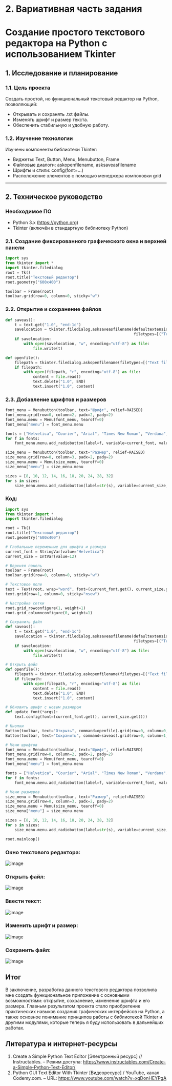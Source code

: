 # 2. Вариативная часть задания
# Создание простого текстового редактора на Python с использованием Tkinter

## 1. Исследование и планирование

### 1.1. Цель проекта

Создать простой, но функциональный текстовый редактор на Python, позволяющий:

- Открывать и сохранять .txt файлы.
- Изменять шрифт и размер текста.
- Обеспечить стабильную и удобную работу.

### 1.2. Изучение технологии

Изучены компоненты библиотеки Tkinter:
- Виджеты: Text, Button, Menu, Menubutton, Frame
- Файловые диалоги: askopenfilename, asksaveasfilename
- Шрифты и стили: config(font=...)
- Расположение элементов с помощью менеджера компоновки grid

---

## 2. Техническое руководство
### Необходимое ПО
* Python 3.x (https://python.org)
* Tkinter (включён в стандартную библиотеку Python)

### 2.1. Создание фиксированного графического окна и верхней панели

```python
import sys
from tkinter import *
import tkinter.filedialog
root = Tk()
root.title("Текстовый редактор")
root.geometry("600x400")

toolbar = Frame(root)
toolbar.grid(row=0, column=0, sticky="w")
```

### 2.2. Открытие и сохранение файлов

```python
def saveas():
    t = text.get("1.0", "end-1c")
    savelocation = tkinter.filedialog.asksaveasfilename(defaultextension=".txt",
                                                        filetypes=[("Text files", "*.txt"), ("All files", "*.*")])
    if savelocation:
        with open(savelocation, "w", encoding="utf-8") as file:
            file.write(t)

def openfile():
    filepath = tkinter.filedialog.askopenfilename(filetypes=[("Text files", "*.txt"), ("All files", "*.*")])
    if filepath:
        with open(filepath, "r", encoding="utf-8") as file:
            content = file.read()
            text.delete("1.0", END)
            text.insert("1.0", content)
```

### 2.3. Добавление шрифтов и размеров
```python
font_menu = Menubutton(toolbar, text="Шрифт", relief=RAISED)
font_menu.grid(row=0, column=2, padx=2, pady=2)
font_menu.menu = Menu(font_menu, tearoff=0)
font_menu["menu"] = font_menu.menu

fonts = ["Helvetica", "Courier", "Arial", "Times New Roman", "Verdana", "Comic Sans MS"]
for f in fonts:
    font_menu.menu.add_radiobutton(label=f, variable=current_font, value=f, command=update_font)

size_menu = Menubutton(toolbar, text="Размер", relief=RAISED)
size_menu.grid(row=0, column=3, padx=2, pady=2)
size_menu.menu = Menu(size_menu, tearoff=0)
size_menu["menu"] = size_menu.menu

sizes = [8, 10, 12, 14, 16, 18, 20, 24, 28, 32]
for s in sizes:
    size_menu.menu.add_radiobutton(label=str(s), variable=current_size, value=s, command=update_font)

```
### Код:
```python
import sys
from tkinter import *
import tkinter.filedialog

root = Tk()
root.title("Текстовый редактор")
root.geometry("600x400")

# Глобальные переменные для шрифта и размера
current_font = StringVar(value="Helvetica")
current_size = IntVar(value=12)

# Верхняя панель
toolbar = Frame(root)
toolbar.grid(row=0, column=0, sticky="w")

# Текстовое поле
text = Text(root, wrap="word", font=(current_font.get(), current_size.get()))
text.grid(row=1, column=0, sticky="nsew")

# Настройка сетки
root.grid_rowconfigure(1, weight=1)
root.grid_columnconfigure(0, weight=1)

# Сохранить файл
def saveas():
    t = text.get("1.0", "end-1c")
    savelocation = tkinter.filedialog.asksaveasfilename(defaultextension=".txt",
                                                        filetypes=[("Text files", "*.txt"), ("All files", "*.*")])
    if savelocation:
        with open(savelocation, "w", encoding="utf-8") as file:
            file.write(t)

# Открыть файл
def openfile():
    filepath = tkinter.filedialog.askopenfilename(filetypes=[("Text files", "*.txt"), ("All files", "*.*")])
    if filepath:
        with open(filepath, "r", encoding="utf-8") as file:
            content = file.read()
            text.delete("1.0", END)
            text.insert("1.0", content)

# Обновить шрифт с новым размером
def update_font(*args):
    text.config(font=(current_font.get(), current_size.get()))

# Кнопки
Button(toolbar, text="Открыть", command=openfile).grid(row=0, column=0, padx=2, pady=2)
Button(toolbar, text="Сохранить", command=saveas).grid(row=0, column=1, padx=2, pady=2)

# Меню шрифтов
font_menu = Menubutton(toolbar, text="Шрифт", relief=RAISED)
font_menu.grid(row=0, column=2, padx=2, pady=2)
font_menu.menu = Menu(font_menu, tearoff=0)
font_menu["menu"] = font_menu.menu

fonts = ["Helvetica", "Courier", "Arial", "Times New Roman", "Verdana", "Comic Sans MS"]
for f in fonts:
    font_menu.menu.add_radiobutton(label=f, variable=current_font, value=f, command=update_font)

# Меню размеров
size_menu = Menubutton(toolbar, text="Размер", relief=RAISED)
size_menu.grid(row=0, column=3, padx=2, pady=2)
size_menu.menu = Menu(size_menu, tearoff=0)
size_menu["menu"] = size_menu.menu

sizes = [8, 10, 12, 14, 16, 18, 20, 24, 28, 32]
for s in sizes:
    size_menu.menu.add_radiobutton(label=str(s), variable=current_size, value=s, command=update_font)

root.mainloop()
```
### Окно текстового редактора:
![image](https://github.com/user-attachments/assets/fca0763a-093b-49fe-ac1e-93147d4dbc90)

### Открыть файл:
![image](https://github.com/user-attachments/assets/85b7cdcc-c835-4178-8a9d-27aa36707f29)

### Ввести текст:
![image](https://github.com/user-attachments/assets/1ba9197f-0c00-4390-9a04-3bbb01ec0078)

### Изменить шрифт и размер:
![image](https://github.com/user-attachments/assets/e0f999f6-e437-4fd6-9254-aabfa40e602e)

### Сохранить файл:
![image](https://github.com/user-attachments/assets/c17c0245-e821-44bb-a470-ecb2f8c23cf4)

## Итог
В заключение, разработка данного текстового редактора позволила мне создать функциональное приложение с основными возможностями: открытие, сохранение, изменение шрифта и его размера. Главным результатом проекта стало приобретение практических навыков создания графических интерфейсов на Python, а также основное понимание принципов работы с библиотекой Tkinter и другими модулями, которые теперь я буду использовать в дальнейших работах.

## Литература и интернет-ресурсы
1. Create a Simple Python Text Editor [Электронный ресурс] // Instructables. – Режим доступа: https://www.instructables.com/Create-a-Simple-Python-Text-Editor/ 
2. Python GUI Text Editor With Tkinter [Видеоресурс] / YouTube, канал Codemy.com. – URL: https://www.youtube.com/watch?v=xqDonHEYPgA 
